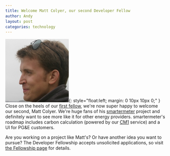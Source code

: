 ```yaml
---
title: Welcome Matt Colyer, our second Developer Fellow
author: Andy
layout: post
categories: technology
---
```


![Matt Colyer headshot](/images/matt.jpg){: style="float:left; margin: 0 10px 10px 0;" } Close on the heels of our [first fellow](http://numbers.brighterplanet.com/2011/02/01/introducing-the-brighter-planet-developer-fellowship), we're now super happy to welcome our second, Matt Colyer. We're huge fans of his [smartermeter](https://github.com/mcolyer/smartermeter) project and definitely want to see more like it for other energy providers. smartermeter's roadmap includes carbon calculation (powered by our [CM1](http://carbon.brighterplanet.com) service) and a UI for PG&amp;E customers.

<!-- more start -->

Are you working on a project like Matt's? Or have another idea you want to pursue? The Developer Fellowship accepts unsolicited applications, so visit [the Fellowship page](http://brighterplanet.github.com/fellowship.html) for details. 

<!-- more end -->
